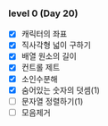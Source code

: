 ### level 0 (Day 20)

- [X] 캐릭터의 좌표
- [X] 직사각형 넓이 구하기
- [X] 배열 원소의 길이
- [X] 컨트롤 제트
- [X] 소인수분해
- [X] 숨어있는 숫자의 덧셈(1)
- [ ] 문자열 정렬하기(1)
- [ ] 모음제거
